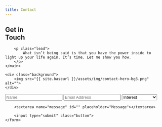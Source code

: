 ```yaml
---
title: Contact
---
```


<section class="section hero contact__hero">
    <main>
        <h1>Get in
            <br class="hide--mobile">
            <span class="shift">
                Touch
            </span>
        </h1>

        <p class="lead">
            What isn’t being said is that you have the power inside to light up your life again. It’s time. Let me show you how.
        </p>
    </main>

    <div class="background">
        <img src="{{ site.baseurl }}/assets/img/contact-hero-bg3.png" alt="">
    </div>
</section>

<section class="section contact__form" id="contact__form">
    <form name="contact" action="" netlify>
        <input name="Name" type="text" placeholder="Name" required>
        <input name="Email" type="email" placeholder="Email Address" required>
        <select name="Interest" id="">
            <option value="">Interest</option>
            <option value="coaching">Coaching</option>
            <option value="speaking">Speaking</option>
            <option value="writing">Writing</option>
            <option value="general-inquiry">General Inquiry</option>
            <option value="other">Other</option>
        </select>

        <textarea name="message" id="" placeholder="Message"></textarea>

        <input type="submit" class="button">
    </form>
</section>